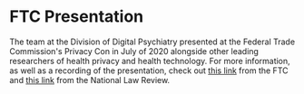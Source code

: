 # FTC Presentation

The team at the Division of Digital Psychiatry presented at the Federal Trade Commission's Privacy Con in July of 2020 alongside other leading researchers of health privacy and health technology. For more information, as well as a recording of the presentation, check out <a href="https://www.ftc.gov/news-events/events-calendar/privacycon-2020" target="_blank">this link</a> from the FTC and <a href="https://www.natlawreview.com/article/ftc-privacycon-2020-health-apps-area-ftc-focus-going-forward" target="_blank">this link</a> from the National Law Review.

